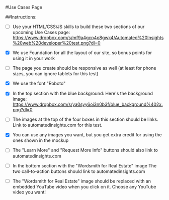 #Use Cases Page

##Instructions:
- [ ] Use your HTML/CSS/JS skills to build these two sections of our upcoming Use Cases page: https://www.dropbox.com/s/mf9a4gcp4o8gwk4/Automated%20Insights%20web%20developer%20test.png?dl=0

- [x] We use Foundation for all the layout of our site, so bonus points for using it in your work

- [ ] The page you create should be responsive as well (at least for phone sizes, you can ignore tablets for this test)

- [x] We use the font "Roboto"

- [x] In the top section with the blue background:
Here's the background image: https://www.dropbox.com/s/ya0syy6oi3n0b3f/blue_background%402x.png?dl=0

- [ ] The images at the top of the four boxes in this section should be links. Link to automatedinsights.com for this test.

- [x] You can use any images you want, but you get extra credit for using the ones shown in the mockup

- [ ] The "Learn More" and "Request More Info" buttons should also link to automatedinsights.com

- [ ] In the bottom section with the "Wordsmith for Real Estate" image
The two call-to-action buttons should link to automatedinsights.com

- [ ] The "Wordsmith for Real Estate" image should be replaced with an embedded YouTube video when you click on it. Choose any YouTube video you want!
